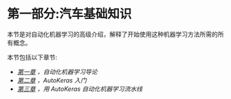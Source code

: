 <title>B16953_Section1_Final_PG_ePub</title>

# 第一部分:汽车基础知识

本节是对自动化机器学习的高级介绍，解释了开始使用这种机器学习方法所需的所有概念。

本节包括以下章节:

*   [*第一章*](B16953_01_Final_PG_ePub.xhtml#_idTextAnchor014) *，自动化机器学习导论*
*   [*第二章*](B16953_02_Final_PG_ePub.xhtml#_idTextAnchor029) *，AutoKeras 入门*
*   [*第三章*](B16953_03_Final_PG_ePub.xhtml#_idTextAnchor051) *，用 AutoKeras 自动化机器学习流水线*